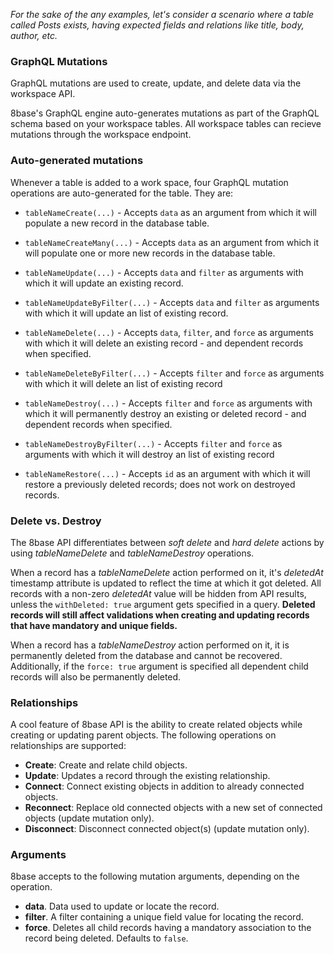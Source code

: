 _For the sake of the any examples, let's consider a scenario where a table called Posts exists, having expected fields and relations like title, body, author, etc._

### GraphQL Mutations

GraphQL mutations are used to create, update, and delete data via the workspace API.

8base's GraphQL engine auto-generates mutations as part of the GraphQL schema based on your workspace tables. All workspace tables can recieve mutations through the workspace endpoint.

### Auto-generated mutations

Whenever a table is added to a work space, four GraphQL mutation operations are auto-generated for the table. They are:

- `tableNameCreate(...)` - Accepts `data` as an argument from which it will populate a new record in the database table.

- `tableNameCreateMany(...)` - Accepts `data` as an argument from which it will populate one or more new records in the database table.

- `tableNameUpdate(...)` - Accepts `data` and `filter` as arguments with which it will update an existing record.

- `tableNameUpdateByFilter(...)` - Accepts `data` and `filter` as arguments with which it will update an list of existing record.

- `tableNameDelete(...)` - Accepts `data`, `filter`, and `force` as arguments with which it will delete an existing record - and dependent records when specified.

- `tableNameDeleteByFilter(...)` - Accepts `filter` and `force` as arguments with which it will delete an list of existing record

- `tableNameDestroy(...)` - Accepts `filter` and `force` as arguments with which it will permanently
  destroy an existing or deleted record - and dependent records when specified.

- `tableNameDestroyByFilter(...)` - Accepts `filter` and `force` as arguments with which it will destroy an list of existing record

- `tableNameRestore(...)` - Accepts `id` as an argument with which it will restore a previously deleted records; does not work on destroyed records.

### Delete vs. Destroy

The 8base API differentiates between _soft delete_ and _hard delete_ actions by using _tableNameDelete_ and _tableNameDestroy_ operations.

When a record has a _tableNameDelete_ action performed on it, it's _deletedAt_ timestamp attribute is updated to reflect the time at which it got deleted. All records with a non-zero _deletedAt_ value will be hidden from API results, unless the `withDeleted: true` argument gets specified in a query. **Deleted records will still affect validations when creating and updating records that have mandatory and unique fields.**

When a record has a _tableNameDestroy_ action performed on it, it is permanently deleted from the database and cannot be recovered. Additionally, if the `force: true` argument is specified all dependent child records will also be permanently deleted.

### Relationships

A cool feature of 8base API is the ability to create related objects while creating or updating parent objects. The following operations on relationships are supported:

- **Create**: Create and relate child objects.
- **Update**: Updates a record through the existing relationship.
- **Connect**: Connect existing objects in addition to already connected objects.
- **Reconnect**: Replace old connected objects with a new set of connected objects (update mutation only).
- **Disconnect**: Disconnect connected object(s) (update mutation only).

### Arguments

8base accepts to the following mutation arguments, depending on the operation.

- **data**. Data used to update or locate the record.
- **filter**. A filter containing a unique field value for locating the record.
- **force**. Deletes all child records having a mandatory association to the record being deleted. Defaults to `false`.
